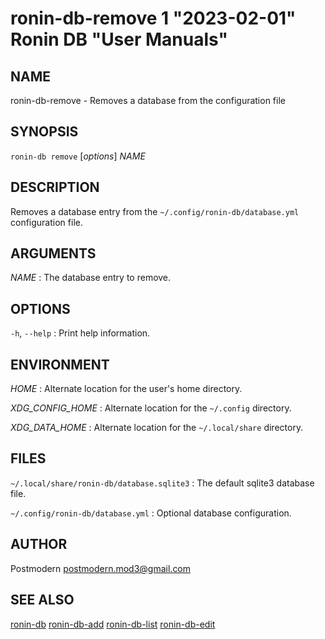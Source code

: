 # ronin-db-remove 1 "2023-02-01" Ronin DB "User Manuals"

## NAME

ronin-db-remove - Removes a database from the configuration file

## SYNOPSIS

`ronin-db remove` [*options*] *NAME*

## DESCRIPTION

Removes a database entry from the `~/.config/ronin-db/database.yml`
configuration file.

## ARGUMENTS

*NAME*
: The database entry to remove.

## OPTIONS

`-h`, `--help`
: Print help information.

## ENVIRONMENT

*HOME*
: Alternate location for the user's home directory.

*XDG_CONFIG_HOME*
: Alternate location for the `~/.config` directory.

*XDG_DATA_HOME*
: Alternate location for the `~/.local/share` directory.

## FILES

`~/.local/share/ronin-db/database.sqlite3`
: The default sqlite3 database file.

`~/.config/ronin-db/database.yml`
: Optional database configuration.

## AUTHOR

Postmodern <postmodern.mod3@gmail.com>

## SEE ALSO

[ronin-db](ronin-db.1.md) [ronin-db-add](ronin-db-add.1.md) [ronin-db-list](ronin-db-list.1.md) [ronin-db-edit](ronin-db-edit.1.md)
